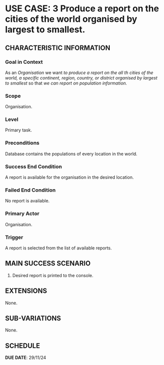 # USE CASE: 3  Produce a report on the cities of the world organised by largest to smallest.

## CHARACTERISTIC INFORMATION

### Goal in Context

As an *Organisation* we want *to produce a report on the all th cities of the world, a specific continent, region, country, or district organised by largest to smallest* so that *we can report on population information.*

### Scope

Organisation.

### Level

Primary task.

### Preconditions

Database contains the populations of every location in the world.

### Success End Condition

A report is available for the organisation in the desired location.

### Failed End Condition

No report is available.

### Primary Actor

Organisation.

### Trigger

A report is selected from the list of available reports.

## MAIN SUCCESS SCENARIO

1. Desired report is printed to the console.

## EXTENSIONS

None.

## SUB-VARIATIONS

None.

## SCHEDULE

**DUE DATE**: 29/11/24